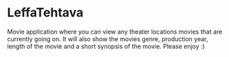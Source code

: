# LeffaTehtava
 Movie application where you can view any theater locations movies that are currently going on. It will also show the movies genre, production year, length of the movie and a short synopsis of the movie.
 Please enjoy :)
